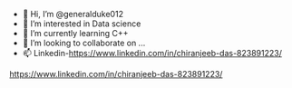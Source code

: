 - 👋 Hi, I’m @generalduke012
- 👀 I’m interested in Data science
- 🌱 I’m currently learning C++
- 💞️ I’m looking to collaborate on ...
- 📫 Linkedin-https://www.linkedin.com/in/chiranjeeb-das-823891223/

<!---
generalduke012/generalduke012 is a ✨ special ✨ repository because its `README.md` (this file) appears on your GitHub profile.
You can click the Preview link to take a look at your changes.
--->
https://www.linkedin.com/in/chiranjeeb-das-823891223/
